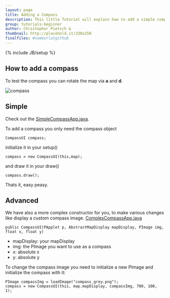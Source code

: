 ```yaml
---
layout: page
title: Adding a Compass
description: This little Tutorial will explain how to add a simple compass to your map
group: tutorials-beginner
author: Christopher Pietsch & 
thumbnail: http://placehold.it/330x250
finalfiles: #someurlatgithub
---
```


{% include JB/setup %}

## How to add a compass

To test the compass you can rotate the map via **a** and **d**.


![compass](http://tillnagel.github.com/unfolding/assets/images/tutorials/compass.png)

## Simple
Check out the [SimpleCompassApp.java](https://github.com/tillnagel/unfolding/blob/compass/examples/de/fhpotsdam/unfolding/examples/ui/SimpleCompassApp.java).

To add a compass you only need the compass object

	CompassUI compass;

initialize it in your setup()

	compass = new CompassUI(this,map);

and draw it in your draw()

	compass.draw();

Thats it, easy peasy.

## Advanced

We have also a more complex constructor for you, to make various changes like display a custom compass image. [ComplexCompassApp.java](https://github.com/tillnagel/unfolding/blob/compass/examples/de/fhpotsdam/unfolding/examples/ui/ComplexCompassApp.java)

	public CompassUI(PApplet p, AbstractMapDisplay mapDisplay, PImage img, float x, float y)

* mapDisplay: your mapDisplay
* img: the PImage you want to use as a compass
* x: absolute x
* y: absolute y


To change the compass image you need to initialize a new PImage and initialize the compass with it:

	PImage compassImg = loadImage("compass_grey.png");
	compass = new CompassUI(this, map.mapDisplay, compassImg, 700, 100, 1);
